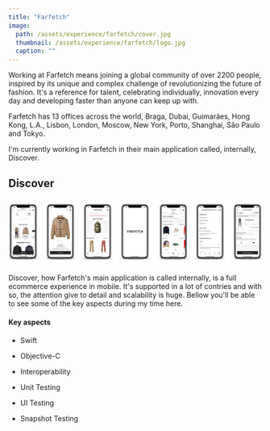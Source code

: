 ```yaml
---
title: "Farfetch"
image: 
  path: /assets/experience/farfetch/cover.jpg
  thumbnail: /assets/experience/farfetch/logo.jpg
  caption: ""
---
```


Working at Farfetch means joining a global community of over 2200 people, inspired by its unique and complex challenge of revolutionizing the future of fashion. It's a reference for talent, celebrating individually, innovation every day and developing faster than anyone can keep up with.

Farfetch has 13 offices across the world, Braga, Dubai, Guimarães, Hong Kong, L.A., Lisbon, London, Moscow, New York, Porto, Shanghai, São Paulo and Tokyo.

I'm currently working in Farfetch in their main application called, internally, Discover.

## Discover

![](https://github.com/pedrommcarrasco/pedrommcarrasco.github.io/blob/master/assets/experience/farfetch/discover_cover.jpg?raw=true)

Discover, how Farfetch's main application is called internally, is a full ecommerce experience in mobile. It's supported in a lot of contries and with so, the attention give to detail and scalability is huge. Bellow you'll be able to see some of the key aspects during my time here.



#### Key aspects

* Swift

* Objective-C

* Interoperability

* Unit Testing

* UI Testing

* Snapshot Testing

  
